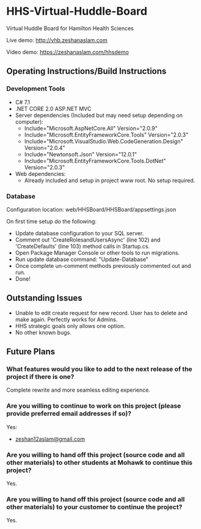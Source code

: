 # HHS-Virtual-Huddle-Board
Virtual Huddle Board for Hamilton Health Sciences

Live demo: http://vhb.zeshanaslam.com

Video demo: https://zeshanaslam.com/hhsdemo

## Operating Instructions/Build Instructions
### Development Tools
- C# 7.1
- .NET CORE 2.0 ASP.NET MVC
- Server dependencies (Included but may need setup depending on computer):
  - Include="Microsoft.AspNetCore.All" Version="2.0.9"
  - Include="Microsoft.EntityFrameworkCore.Tools" Version="2.0.3"
  - Include="Microsoft.VisualStudio.Web.CodeGeneration.Design" Version="2.0.4"
  - Include="Newtonsoft.Json" Version="12.0.1"
  - Include="Microsoft.EntityFrameworkCore.Tools.DotNet" Version="2.0.3"
- Web dependencies:
  - Already included and setup in project www root. No setup required.

### Database
Configuration location: web/HHSBoard/HHSBoard/appsettings.json

On first time setup do the following:
- Update database configuration to your SQL server.
- Comment out 'CreateRolesandUsersAsync' (line 102) and 'CreateDefaults' (line 103) method calls in Startup.cs.
- Open Package Manager Console or other tools to run migrations.
- Run update database command: "Update-Database"
- Once complete un-comment methods previously commented out and run.
- Done!

## Outstanding Issues
- Unable to edit create request for new record. User has to delete and make again. Perfectly works for Admins.
- HHS strategic goals only allows one option.
- No other known bugs.

## Future Plans
### What features would you like to add to the next release of the project if there is one?
Complete rewrite and more seamless editing experience.

### Are you willing to continue to work on this project (please provide preferred email addresses if so)? 
Yes:
- zeshan12aslam@gmail.com

### Are you willing to hand off this project (source code and all other materials) to other students at Mohawk to continue this project?
Yes.

### Are you willing to hand off this project (source code and all other materials) to your customer to continue the project? 
Yes.
